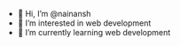 - 👋 Hi, I’m @nainansh
- 👀 I’m interested in web development
- 🌱 I’m currently learning web development


<!---
nainansh/nainansh is a ✨ special ✨ repository because its `README.md` (this file) appears on your GitHub profile.
You can click the Preview link to take a look at your changes.
--->
